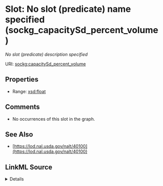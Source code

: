 

# Slot: No slot (predicate) name specified (sockg_capacitySd_percent_volume)


_No slot (predicate) description specified_







URI: [sockg:capacitySd_percent_volume](https://idir.uta.edu/sockg-ontology/docs/capacitySd_percent_volume)



<!-- no inheritance hierarchy -->








## Properties

* Range: [xsd:float](http://www.w3.org/2001/XMLSchema#float)





## Comments

* No occurrences of this slot in the graph.

## See Also

* [https://lod.nal.usda.gov/nalt/40100](https://lod.nal.usda.gov/nalt/40100)



## LinkML Source

<details>

```yaml
name: sockg_capacitySd_percent_volume
description: No slot (predicate) description specified
title: No slot (predicate) name specified
comments:
- No occurrences of this slot in the graph.
from_schema: soc-kg
see_also:
- https://lod.nal.usda.gov/nalt/40100
rank: 1000
domain: sockg_SoilPhysicalSample
slot_uri: sockg:capacitySd_percent_volume
alias: sockg_capacitySd_percent_volume
range: float

```
</details>